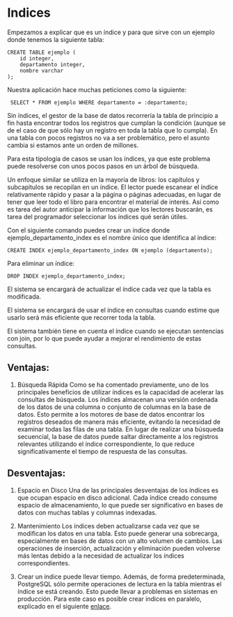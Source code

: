 # Indices

Empezamos a explicar que es un índice y para que sirve con un ejemplo donde tenemos la siguiente tabla:

```
CREATE TABLE ejemplo (
    id integer,
    departamento integer,
    nombre varchar
);
```

Nuestra aplicación hace muchas peticiones como la siguiente:


` SELECT * FROM ejemplo WHERE departamento = :departamento;`

Sin índices, el gestor de la base de datos recorrería la tabla de principio a fin hasta encontrar todos los registros que cumplan la condición (aunque se de el caso de que sólo hay un registro en toda la tabla que lo cumpla). En una tabla con pocos registros no va a ser problemático, pero el asunto cambia si estamos ante un orden de millones.

Para esta tipología de casos se usan los índices, ya que este problema puede resolverse con unos pocos pasos en un árbol de búsqueda. 

Un enfoque similar se utiliza en la mayoría de libros: los capítulos y subcapítulos se recopilan en un índice. El lector  puede escanear el índice relativamente rápido y pasar a la página o páginas adecuadas, en lugar de tener que leer todo el libro para encontrar el material de interés. Así como es tarea del autor anticipar la información que los lectores buscarán, es tarea del programador seleccionar los índices qué serán útiles.

Con el siguiente comando puedes crear un índice donde ejemplo_departamento_index es el nombre único que identifica al índice:

`CREATE INDEX ejemplo_departamento_index ON ejemplo (departamento);`

Para eliminar un índice:

`DROP INDEX ejemplo_departamento_index;`

El sistema se encargará de actualizar el índice cada vez que la tabla es modificada.

El sistema se encargará de usar el índice en consultas cuando estime que usarlo será más eficiente que recorrer toda la tabla.

El sistema también tiene en cuenta el índice cuando se ejecutan sentencias con join, por lo que puede ayudar a mejorar el rendimiento de estas consultas.

## Ventajas:

1. Búsqueda Rápida
Como se ha comentado previamente, uno de los principales beneficios de utilizar índices es la capacidad de acelerar las consultas de búsqueda. Los índices almacenan una versión ordenada de los datos de una columna o conjunto de columnas en la base de datos. Esto permite a los motores de base de datos encontrar los registros deseados de manera más eficiente, evitando la necesidad de examinar todas las filas de una tabla. En lugar de realizar una búsqueda secuencial, la base de datos puede saltar directamente a los registros relevantes utilizando el índice correspondiente, lo que reduce significativamente el tiempo de respuesta de las consultas.

## Desventajas:

1. Espacio en Disco
Una de las principales desventajas de los índices es que ocupan espacio en disco adicional. Cada índice creado consume espacio de almacenamiento, lo que puede ser significativo en bases de datos con muchas tablas y columnas indexadas.

2. Mantenimiento
Los índices deben actualizarse cada vez que se modifican los datos en una tabla. Esto puede generar una sobrecarga, especialmente en bases de datos con un alto volumen de cambios. Las operaciones de inserción, actualización y eliminación pueden volverse más lentas debido a la necesidad de actualizar los índices correspondientes.

3. Crear un índice puede llevar tiempo. Además, de forma predeterminada, PostgreSQL sólo permite operaciones de lectura en la tabla mientras el índice se está creando. Esto puede llevar a problemas en sistemas en producción. Para este caso es posible crear indices en paralelo, explicado en el siguiente [enlace](https://www.postgresql.org/docs/current/sql-createindex.html#SQL-CREATEINDEX-CONCURRENTLY).
